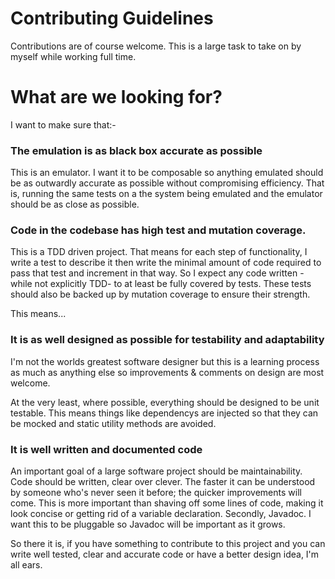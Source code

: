 # Contributing Guidelines

Contributions are of course welcome.  This is a large task to take on by myself while working full time.

# What are we looking for?

I want to make sure that:-

### The emulation is as black box accurate as possible
 
This is an emulator.  I want it to be composable so anything emulated should be as outwardly accurate as possible without compromising efficiency.  That is, running the same tests on a the system being emulated and the emulator should be as close as possible.

### Code in the codebase has high test and mutation coverage.

This is a TDD driven project.  That means for each step of functionality, I write a test to describe it then write the minimal amount of code required to pass that test and increment in that way.
So I expect any code written -while not explicitly TDD- to at least be fully covered by tests.  These tests should also be backed up by mutation coverage to ensure their strength.

This means...

### It is as well designed as possible for testability and adaptability

I'm not the worlds greatest software designer but this is a learning process as much as anything else so improvements & comments on design are most welcome.

At the very least, where possible, everything should be designed to be unit testable.  This means things like dependencys are injected so that they can be mocked and static utility methods are avoided.

### It is well written and documented code

An important goal of a large software project should be maintainability.  Code should be written, clear over clever.  The faster it can be understood by someone who's never seen it before; the quicker improvements will come.  This is more important than shaving off some lines of code, making it look concise or getting rid of a variable declaration.
Secondly, Javadoc.  I want this to be pluggable so Javadoc will be important as it grows.  

So there it is, if you have something to contribute to this project and you can write well tested, clear and accurate code or have a better design idea, I'm all ears.
